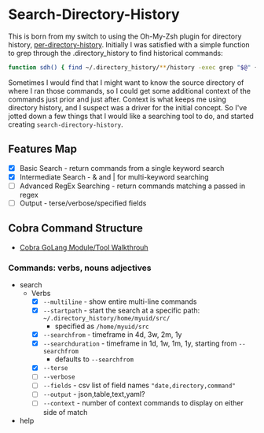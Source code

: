 # Search-Directory-History

This is born from my switch to using the Oh-My-Zsh plugin for directory history,
[per-directory-history](https://github.com/jimhester/per-directory-history).  Initially I was satisfied with a simple function to grep through the .directory_history to find historical commands:

```bash
function sdh() { find ~/.directory_history/**/history -exec grep "$@" {} + | cut -d';' -f2 | sort | uniq; }
```

Sometimes I would find that I might want to know the source directory of where I ran those commands, so I could get some additional context of the commands just prior and just after.  Context is what keeps me using directory history, and I suspect was a driver for the initial concept.  So I've jotted down a few things that I would like a searching tool to do, and started creating `search-directory-history`.

## Features Map

- [x] Basic Search - return commands from a single keyword search
- [x] Intermediate Search - & and | for multi-keyword searching
- [ ] Advanced RegEx Searching - return commands matching a passed in regex
- [ ] Output - terse/verbose/specified fields

## Cobra Command Structure

- [Cobra GoLang Module/Tool Walkthrouh](https://www.linode.com/docs/development/go/using-cobra/)

### Commands: verbs, nouns adjectives

- search
  - Verbs
    - [x] `--multiline` - show entire multi-line commands
    - [x] `--startpath` - start the search at a specific path: `~/.directory_history/home/myuid/src/`
      - specified as `/home/myuid/src`
    - [x] `--searchfrom` - timeframe in 4d, 3w, 2m, 1y
    - [x] `--searchduration` - timeframe in 1d, 1w, 1m, 1y, starting from `--searchfrom`
      - defaults to `--searchfrom`
    - [x] `--terse`
    - [ ] `--verbose`
    - [ ] `--fields` - csv list of field names `"date,directory,command"`
    - [ ] `--output` - json,table,text,yaml?
    - [ ] `--context` - number of context commands to display on either side of match
- help
